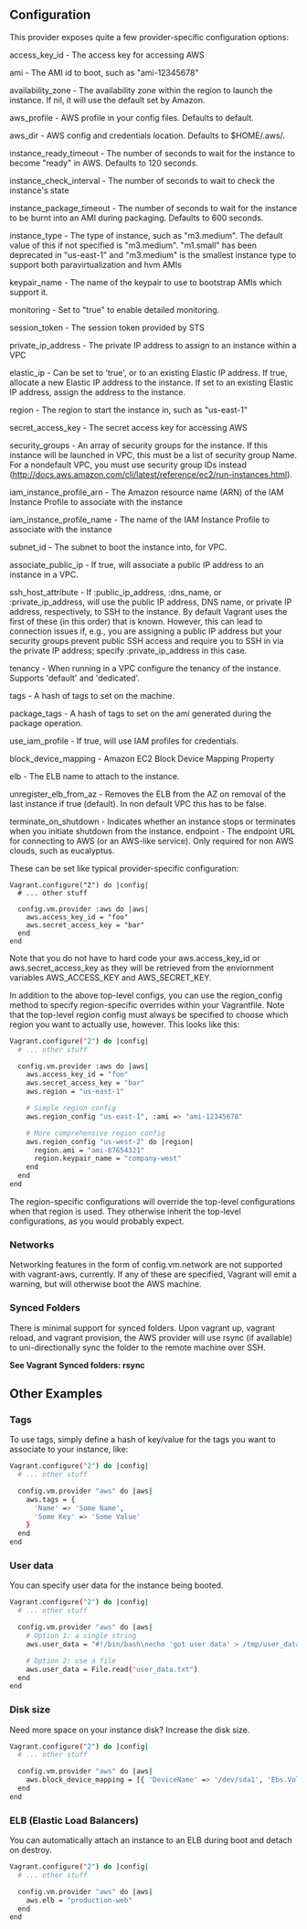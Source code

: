 ## Configuration
This provider exposes quite a few provider-specific configuration options:

access_key_id - The access key for accessing AWS

ami - The AMI id to boot, such as "ami-12345678"

availability_zone - The availability zone within the region to launch the instance. If nil, it will use the default set by Amazon.

aws_profile - AWS profile in your config files. Defaults to default.

aws_dir - AWS config and credentials location. Defaults to $HOME/.aws/.

instance_ready_timeout - The number of seconds to wait for the instance to become "ready" in AWS. Defaults to 120 seconds.

instance_check_interval - The number of seconds to wait to check the instance's state

instance_package_timeout - The number of seconds to wait for the instance to be burnt into an AMI during packaging. Defaults to 600 seconds.

instance_type - The type of instance, such as "m3.medium". The default value of this if not specified is "m3.medium". "m1.small" has been deprecated in "us-east-1" and "m3.medium" is the smallest instance type to support both paravirtualization and hvm AMIs

keypair_name - The name of the keypair to use to bootstrap AMIs which support it.

monitoring - Set to "true" to enable detailed monitoring.

session_token - The session token provided by STS

private_ip_address - The private IP address to assign to an instance within a VPC

elastic_ip - Can be set to 'true', or to an existing Elastic IP address. If true, allocate a new Elastic IP address to the instance. If set to an existing Elastic IP address, assign the address to the instance.

region - The region to start the instance in, such as "us-east-1"

secret_access_key - The secret access key for accessing AWS

security_groups - An array of security groups for the instance. If this instance will be launched in VPC, this must be a list of security group Name. For a nondefault VPC, you must use security group IDs instead (http://docs.aws.amazon.com/cli/latest/reference/ec2/run-instances.html).

iam_instance_profile_arn - The Amazon resource name (ARN) of the IAM Instance Profile to associate with the instance

iam_instance_profile_name - The name of the IAM Instance Profile to associate with the instance

subnet_id - The subnet to boot the instance into, for VPC.

associate_public_ip - If true, will associate a public IP address to an instance in a VPC.

ssh_host_attribute - If :public_ip_address, :dns_name, or :private_ip_address, will use the public IP address, DNS name, or private IP address, respectively, to SSH to the instance. By default Vagrant uses the first of these (in this order) that is known. However, this can lead to connection issues if, e.g., you are assigning a public IP address but your security groups prevent public SSH access and require you to SSH in via the private IP address; specify :private_ip_address in this case.

tenancy - When running in a VPC configure the tenancy of the instance. Supports 'default' and 'dedicated'.

tags - A hash of tags to set on the machine.

package_tags - A hash of tags to set on the ami generated during the package operation.

use_iam_profile - If true, will use IAM profiles for credentials.

block_device_mapping - Amazon EC2 Block Device Mapping Property

elb - The ELB name to attach to the instance.

unregister_elb_from_az - Removes the ELB from the AZ on removal of the last instance if true (default). In non default VPC this has to be false.

terminate_on_shutdown - Indicates whether an instance stops or terminates when you initiate shutdown from the instance.
endpoint - The endpoint URL for connecting to AWS (or an AWS-like service). Only required for non AWS clouds, such as eucalyptus.


These can be set like typical provider-specific configuration:

```
Vagrant.configure("2") do |config|
  # ... other stuff

  config.vm.provider :aws do |aws|
    aws.access_key_id = "foo"
    aws.secret_access_key = "bar"
  end
end
```

Note that you do not have to hard code your aws.access_key_id or aws.secret_access_key as they will be retrieved from the enviornment variables AWS_ACCESS_KEY and AWS_SECRET_KEY.

In addition to the above top-level configs, you can use the region_config method to specify region-specific overrides within your Vagrantfile. Note that the top-level region config must always be specified to choose which region you want to actually use, however. This looks like this:

```bash
Vagrant.configure("2") do |config|
  # ... other stuff

  config.vm.provider :aws do |aws|
    aws.access_key_id = "foo"
    aws.secret_access_key = "bar"
    aws.region = "us-east-1"

    # Simple region config
    aws.region_config "us-east-1", :ami => "ami-12345678"

    # More comprehensive region config
    aws.region_config "us-west-2" do |region|
      region.ami = "ami-87654321"
      region.keypair_name = "company-west"
    end
  end
end
```

The region-specific configurations will override the top-level configurations when that region is used. They otherwise inherit the top-level configurations, as you would probably expect.

### Networks
Networking features in the form of config.vm.network are not supported with vagrant-aws, currently. If any of these are specified, Vagrant will emit a warning, but will otherwise boot the AWS machine.

### Synced Folders
There is minimal support for synced folders. Upon vagrant up, vagrant reload, and vagrant provision, the AWS provider will use rsync (if available) to uni-directionally sync the folder to the remote machine over SSH.

**See Vagrant Synced folders: rsync**

## Other Examples
### Tags
To use tags, simply define a hash of key/value for the tags you want to associate to your instance, like:

```bash
Vagrant.configure("2") do |config|
  # ... other stuff

  config.vm.provider "aws" do |aws|
    aws.tags = {
	  'Name' => 'Some Name',
	  'Some Key' => 'Some Value'
    }
  end
end
```

### User data
You can specify user data for the instance being booted.

```bash
Vagrant.configure("2") do |config|
  # ... other stuff

  config.vm.provider "aws" do |aws|
    # Option 1: a single string
    aws.user_data = "#!/bin/bash\necho 'got user data' > /tmp/user_data.log\necho"

    # Option 2: use a file
    aws.user_data = File.read("user_data.txt")
  end
end
```

### Disk size
Need more space on your instance disk? Increase the disk size.

```bash
Vagrant.configure("2") do |config|
  # ... other stuff

  config.vm.provider "aws" do |aws|
    aws.block_device_mapping = [{ 'DeviceName' => '/dev/sda1', 'Ebs.VolumeSize' => 50 }]
  end
end
```

### ELB (Elastic Load Balancers)
You can automatically attach an instance to an ELB during boot and detach on destroy.

```bash
Vagrant.configure("2") do |config|
  # ... other stuff

  config.vm.provider "aws" do |aws|
    aws.elb = "production-web"
  end
end
```
